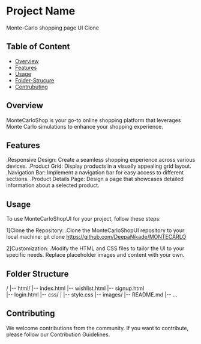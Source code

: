 # Project Name

Monte-Carlo shopping page UI Clone

## Table of Content

- [Overview](#overview)
- [Features](#features)
- [Usage](#usage)
- [Folder-Strucure](#folder-structure)
- [Contrubuting](#contributing)

## Overview

MonteCarloShop is your go-to online shopping platform that leverages Monte Carlo simulations to enhance your shopping experience.

## Features

.Responsive Design: Create a seamless shopping experience across various devices.
.Product Grid: Display products in a visually appealing grid layout.
.Navigation Bar: Implement a navigation bar for easy access to different sections.
.Product Details Page: Design a page that showcases detailed information about a selected product.

## Usage

To use MonteCarloShopUI for your project, follow these steps:

1]Clone the Repository:
.Clone the MonteCarloShopUI repository to your local machine: git clone https://github.com/DeepaNikade/MONTECARLO

2]Customization:
.Modify the HTML and CSS files to tailor the UI to your specific needs.
Replace placeholder images and content with your own.

## Folder Structure

/
|-- html/
|-- index.html
|-- wishlist.html
|-- signup.html  
|-- login.html
|-- css/
| |-- style.css
|-- images/
|-- README.md
|-- ...



## Contributing

We welcome contributions from the community. If you want to contribute, please follow our Contribution Guidelines.